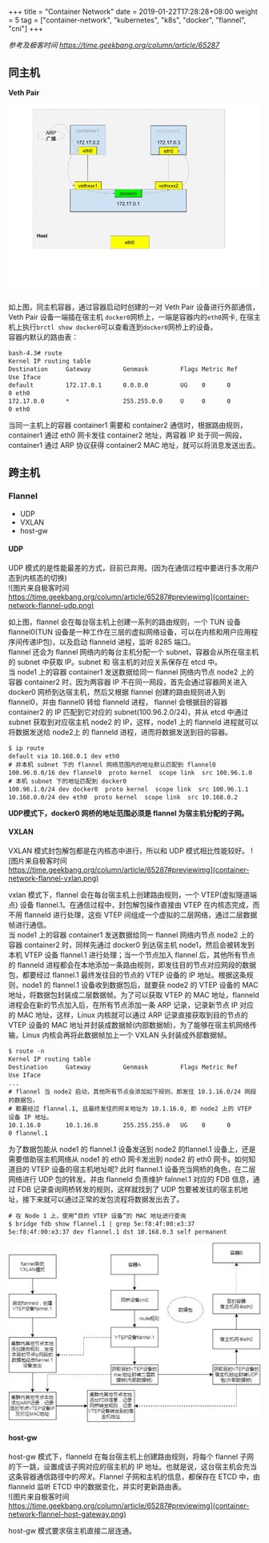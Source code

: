 +++
title = "Container Network"
date =  2019-01-22T17:28:28+08:00
weight = 5
tag = ["container-network", "kubernetes", "k8s", "docker", "flannel", "cni"]
+++

*参考及极客时间 https://time.geekbang.org/column/article/65287*    

## 同主机
**Veth Pair**

![](./container-network-1.jpg)    

如上图，同主机容器，通过容器启动时创建的一对 Veth Pair 设备进行外部通信，Veth Pair 设备一端插在宿主机 `docker0`网桥上，一端是容器内的`eth0`网卡, 在宿主机上执行`brctl show docker0`可以查看连到`docker0`网桥上的设备。    
容器内默认的路由表：    
```shell
bash-4.3# route
Kernel IP routing table
Destination     Gateway         Genmask         Flags Metric Ref    Use Iface
default         172.17.0.1      0.0.0.0         UG    0      0        0 eth0
172.17.0.0      *               255.255.0.0     U     0      0        0 eth0
```
当同一主机上的容器 container1 需要和 container2 通信时，根据路由规则，container1 通过 eth0 网卡发往 container2 地址，两容器 IP 处于同一网段，container1 通过 ARP 协议获得 container2 MAC 地址，就可以将消息发送出去。    

## 跨主机
### Flannel
- UDP    
- VXLAN    
- host-gw    

#### UDP
UDP 模式的是性能最差的方式，目前已弃用。(因为在通信过程中要进行多次用户态到内核态的切换)    
![图片来自极客时间 https://time.geekbang.org/column/article/65287#previewimg](container-network-flannel-udp.png)    

如上图，flannel 会在每台宿主机上创建一系列的路由规则，一个 TUN 设备 flannel0(TUN 设备是一种工作在三层的虚拟网络设备，可以在内核和用户应用程序间传递IP包)，以及启动 flanneld 进程，监听 8285 端口。    
flannel 还会为 flannel 网络内的每台主机分配一个 subnet，容器会从所在宿主机的 subnet 中获取 IP。subnet 和 宿主机的对应关系保存在 etcd 中。    
当 node1 上的容器 container1 发送数据给同一 flannel 网络内节点 node2 上的容器 container2 时，因为两容器 IP 不在同一网段，首先会通过容器网关进入 docker0 网桥到达宿主机，然后又根据 flannel 创建的路由规则进入到 flannel0，并由 flannel0 转给 flanneld 进程， flannel 会根据目的容器 container2 的 IP 匹配到它对应的 subnet(100.96.2.0/24)，并从 etcd 中通过 subnet 获取到对应宿主机 node2 的 IP，这样，node1 上的 flanneld 进程就可以将数据发送给 node2上 的 flanneld 进程，进而将数据发送到目的容器。    
```shell
$ ip route
default via 10.168.0.1 dev eth0
# 非本机 subnet 下的 flannel 网络范围内的地址默认匹配到 flannel0
100.96.0.0/16 dev flannel0  proto kernel  scope link  src 100.96.1.0
# 本机 subnet 下的地址匹配到 docker0
100.96.1.0/24 dev docker0  proto kernel  scope link  src 100.96.1.1
10.168.0.0/24 dev eth0  proto kernel  scope link  src 10.168.0.2
```
**UDP模式下，docker0 网桥的地址范围必须是 flannel 为宿主机分配的子网。**     

#### VXLAN
VXLAN 模式封包解包都是在内核态中进行，所以和 UDP 模式相比性能较好。
![图片来自极客时间 https://time.geekbang.org/column/article/65287#previewimg](container-network-flannel-vxlan.png)    

vxlan 模式下，flannel 会在每台宿主机上创建路由规则，一个 VTEP(虚拟隧道端点) 设备 flannel.1。在通信过程中，封包解包操作直接由 VTEP 在内核态完成，而不用 flanneld 进行处理，这些 VTEP 间组成一个虚拟的二层网络，通过二层数据帧进行通信。    
当 node1 上的容器 container1 发送数据给同一 flannel 网络内节点 node2 上的容器 container2 时，同样先通过 docker0 到达宿主机 node1，然后会被转发到本机 VTEP 设备 flannel.1 进行处理；当一个节点加入 flannel 后，其他所有节点的 flanneld 进程都会在本地添加一条路由规则，即发往目的节点对应网段的数据包，都要经过 flannel.1 最终发往目的节点的 VTEP 设备的 IP 地址。根据这条规则，node1 的 flannel.1 设备收到数据包后，就要获 node2 的 VTEP 设备的 MAC 地址，将数据包封装成二层数据帧。为了可以获取 VTEP 的 MAC 地址，flanneld 进程会在新的节点加入后，在所有节点添加一条 ARP 记录，记录新节点 IP 对应的 MAC 地址，这样，Linux 内核就可以通过 ARP 记录直接获取到目的节点的 VTEP 设备的 MAC 地址并封装成数据帧(内部数据帧)，为了能够在宿主机网络传输，Linux 内核会再将此数据帧加上一个 VXLAN 头封装成外部数据帧。    
```shell
$ route -n
Kernel IP routing table
Destination     Gateway         Genmask         Flags Metric Ref    Use Iface
...
# flannel 当 node2 启动，其他所有节点会添加如下规则，即发往 10.1.16.0/24 网段的数据包，
# 都要经过 flannel.1, 且最终发往的网关地址为 10.1.16.0, 即 node2 上的 VTEP 设备 IP 地址。
10.1.16.0       10.1.16.0       255.255.255.0   UG    0      0        0 flannel.1
```

为了数据包能从 node1 的 flannel.1 设备发送到 node2 的flannel.1 设备上，还是需要借助宿主机网络从 node1 的 eth0 网卡发出到 node2 的 eth0 网卡。如何知道目的 VTEP 设备的宿主机地址呢? 此时 flannel.1 设备充当网桥的角色，在二层网络进行 UDP 包的转发。并由 flanneld 负责维护 falnnel.1 对应的 FDB 信息，通过 FDB 记录查询网桥转发的规则，这样就找到了 UDP 包要被发往的宿主机地址，接下来就可以通过正常的发包流程将数据发出去了。    
```shell
# 在 Node 1 上，使用“目的 VTEP 设备”的 MAC 地址进行查询
$ bridge fdb show flannel.1 | grep 5e:f8:4f:00:e3:37
5e:f8:4f:00:e3:37 dev flannel.1 dst 10.168.0.3 self permanent
```
![](flannel-vxlan.jpg)    

#### host-gw
host-gw 模式下，flanneld 在每台宿主机上创建路由规则，将每个 flannel 子网的下一跳，设置成该子网对应的宿主机的 IP 地址。也就是说，这台宿主机会充当这条容器通信路径中的*网关*。Flannel 子网和主机的信息，都保存在 ETCD 中，由 flanneld 监听 ETCD 中的数据变化，并实时更新路由表。    
![图片来自极客时间 https://time.geekbang.org/column/article/65287#previewimg](container-network-flannel-host-gateway.png)    

 host-gw 模式要求宿主机直接二层连通。    
 

